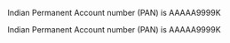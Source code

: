 
Indian Permanent Account number (PAN) is AAAAA9999K












Indian Permanent Account number (PAN) is AAAAA9999K
